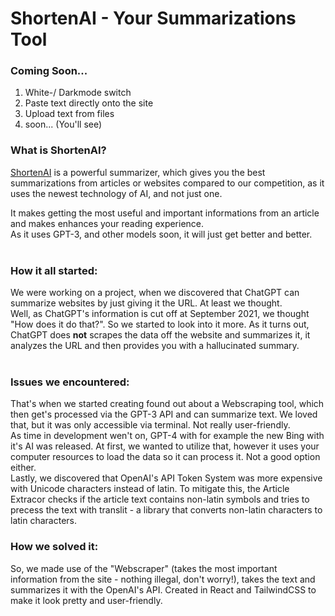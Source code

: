 # ShortenAI - Your Summarizations Tool

### Coming Soon...

1. White-/ Darkmode switch
2. Paste text directly onto the site
3. Upload text from files
4. soon... (You'll see)

### What is ShortenAI?

[ShortenAI](https://shortenai.almightychaos.dev) is a powerful summarizer, which gives you the best summarizations from articles or websites compared to our competition, as it uses the newest technology of AI, and not just one.<br>

It makes getting the most useful and important informations from an article and makes enhances your reading experience. <br>
As it uses GPT-3, and other models soon, it will just get better and better. <br>
<br>

### How it all started:

We were working on a project, when we discovered that ChatGPT can summarize websites by just giving it the URL. At least we thought. <br>
Well, as ChatGPT's information is cut off at September 2021, we thought "How does it do that?". So we started to look into it more. As it turns out, ChatGPT does **not** scrapes the data off the website and summarizes it, it analyzes the URL and then provides you with a hallucinated summary. <br>
<br>

### Issues we encountered:

That's when we started creating found out about a Webscraping tool, which then get's processed via the GPT-3 API and can summarize text. We loved that, but it was only accessible via terminal. Not really user-friendly. 
<br>
As time in development wen't on, GPT-4 with for example the new Bing with it's AI was released. At first, we wanted to utilize that, however it uses your computer resources to load the data so it can process it. Not a good option either.
<br>
Lastly, we discovered that OpenAI's API Token System was more expensive with Unicode characters instead of latin. To mitigate this, the Article Extracor checks if the article text contains non-latin symbols and tries to precess the text with translit - a library that converts non-latin characters to latin characters. <br>

### How we solved it:

So, we made use of the "Webscraper" (takes the most important information from the site - nothing illegal, don't worry!), takes the text and summarizes it with the OpenAI's API. Created in React and TailwindCSS to make it look pretty and user-friendly. <br>
